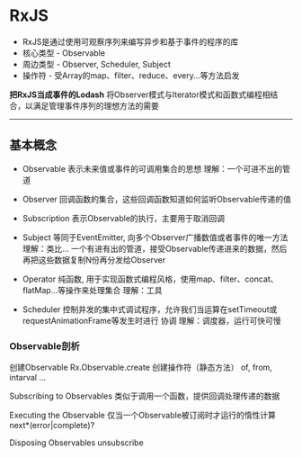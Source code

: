 # RxJS

* RxJS是通过使用可观察序列来编写异步和基于事件的程序的库
* 核心类型 - Observable
* 周边类型 - Observer, Scheduler, Subject
* 操作符 - 受Array的map、filter、reduce、every...等方法启发

**把RxJS当成事件的Lodash**
将Observer模式与Iterator模式和函数式编程相结合，以满足管理事件序列的理想方法的需要

---

## 基本概念

* Observable 表示未来值或事件的可调用集合的思想
理解：一个可进不出的管道

* Observer 回调函数的集合，这些回调函数知道如何监听Observable传递的值

* Subscription 表示Observable的执行，主要用于取消回调

* Subject 等同于EventEmitter, 向多个Observer广播数值或者事件的唯一方法
理解：类比… 一个有进有出的管道，接受Observable传递进来的数据，然后再把这些数据复制N份再分发给Observer

* Operator 纯函数, 用于实现函数式编程风格，使用map、filter、concat、flatMap...等操作来处理集合
理解：工具

* Scheduler 控制并发的集中式调试程序，允许我们当运算在setTimeout或requestAnimationFrame等发生时进行
协调
理解：调度器，运行可快可慢

### Observable剖析

创建Observable
Rx.Observable.create 创建操作符（静态方法） of, from, intarval ...

Subscribing to Observables
类似于调用一个函数，提供回调处理传递的数据

Executing the Observable
仅当一个Observable被订阅时才运行的惰性计算
next*(error|complete)?

Disposing Observables
unsubscribe